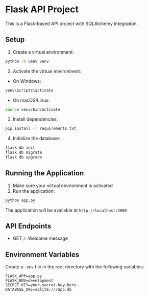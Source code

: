 # Flask API Project

This is a Flask-based API project with SQLAlchemy integration.

## Setup

1. Create a virtual environment:
```bash
python -m venv venv
```

2. Activate the virtual environment:
- On Windows:
```bash
venv\Scripts\activate
```
- On macOS/Linux:
```bash
source venv/bin/activate
```

3. Install dependencies:
```bash
pip install -r requirements.txt
```

4. Initialize the database:
```bash
flask db init
flask db migrate
flask db upgrade
```

## Running the Application

1. Make sure your virtual environment is activated
2. Run the application:
```bash
python app.py
```

The application will be available at `http://localhost:5000`

## API Endpoints

- GET `/`: Welcome message

## Environment Variables

Create a `.env` file in the root directory with the following variables:
```
FLASK_APP=app.py
FLASK_ENV=development
SECRET_KEY=your-secret-key-here
DATABASE_URL=sqlite:///app.db
``` 